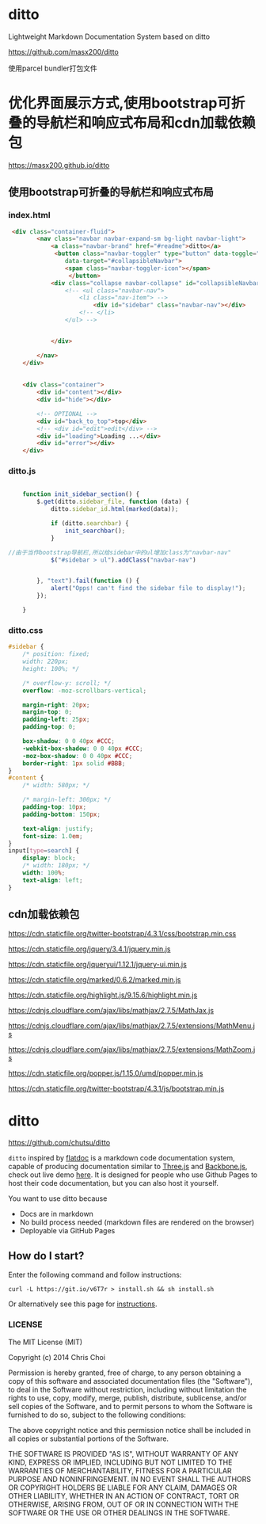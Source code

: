 # ditto
Lightweight Markdown Documentation System based on ditto

https://github.com/masx200/ditto

使用parcel bundler打包文件
# 优化界面展示方式,使用bootstrap可折叠的导航栏和响应式布局和cdn加载依赖包

https://masx200.github.io/ditto

## 使用bootstrap可折叠的导航栏和响应式布局


### index.html

```html
 <div class="container-fluid">
        <nav class="navbar navbar-expand-sm bg-light navbar-light">
            <a class="navbar-brand" href="#readme">ditto</a>
             <button class="navbar-toggler" type="button" data-toggle="collapse"
                data-target="#collapsibleNavbar"> 
                <span class="navbar-toggler-icon"></span>
                 </button>
            <div class="collapse navbar-collapse" id="collapsibleNavbar">
                <!-- <ul class="navbar-nav">
                    <li class="nav-item"> -->
                        <div id="sidebar" class="navbar-nav"></div>
                    <!-- </li>
                </ul> -->


            </div>

        </nav>
    </div>
    
    
    <div class="container">
        <div id="content"></div>
        <div id="hide"></div>

        <!-- OPTIONAL -->
        <div id="back_to_top">top</div>
        <!-- <div id="edit">edit</div> -->
        <div id="loading">Loading ...</div>
        <div id="error"></div>
    </div>
```

### ditto.js

```javascript

    function init_sidebar_section() {
        $.get(ditto.sidebar_file, function (data) {
            ditto.sidebar_id.html(marked(data));

            if (ditto.searchbar) {
                init_searchbar();
            }

//由于当作bootstrap导航栏,所以给sidebar中的ul增加class为"navbar-nav"
            $("#sidebar > ul").addClass("navbar-nav")


        }, "text").fail(function () {
            alert("Opps! can't find the sidebar file to display!");
        });

    }
```

### ditto.css
```css
#sidebar {
    /* position: fixed;
    width: 220px;
    height: 100%; */

    /* overflow-y: scroll; */
    overflow: -moz-scrollbars-vertical;

    margin-right: 20px;
    margin-top: 0;
    padding-left: 25px;
    padding-top: 0;

    box-shadow: 0 0 40px #CCC;
    -webkit-box-shadow: 0 0 40px #CCC;
    -moz-box-shadow: 0 0 40px #CCC;
    border-right: 1px solid #BBB;
}
#content {
    /* width: 580px; */

    /* margin-left: 300px; */
    padding-top: 10px;
    padding-bottom: 150px;

    text-align: justify;
    font-size: 1.0em;
}
input[type=search] {
    display: block;
    /* width: 180px; */
    width: 100%;
    text-align: left;
}
```

## cdn加载依赖包
https://cdn.staticfile.org/twitter-bootstrap/4.3.1/css/bootstrap.min.css

https://cdn.staticfile.org/jquery/3.4.1/jquery.min.js

https://cdn.staticfile.org/jqueryui/1.12.1/jquery-ui.min.js

https://cdn.staticfile.org/marked/0.6.2/marked.min.js

https://cdn.staticfile.org/highlight.js/9.15.6/highlight.min.js

https://cdnjs.cloudflare.com/ajax/libs/mathjax/2.7.5/MathJax.js

https://cdnjs.cloudflare.com/ajax/libs/mathjax/2.7.5/extensions/MathMenu.js

https://cdnjs.cloudflare.com/ajax/libs/mathjax/2.7.5/extensions/MathZoom.js

https://cdn.staticfile.org/popper.js/1.15.0/umd/popper.min.js

https://cdn.staticfile.org/twitter-bootstrap/4.3.1/js/bootstrap.min.js

# ditto

https://github.com/chutsu/ditto

`ditto` inspired by [flatdoc](http://ricostacruz.com/flatdoc/) is a markdown code
documentation system, capable of producing documentation similar to
[Three.js][2] and [Backbone.js][3], check out live demo [here][1]. It is
designed for people who use Github Pages to host their code documentation, but
you can also host it yourself.

You want to use ditto because
- Docs are in markdown
- No build process needed (markdown files are rendered on the browser)
- Deployable via GitHub Pages



## How do I start?
Enter the following command and follow instructions:


    curl -L https://git.io/v6T7r > install.sh && sh install.sh


Or alternatively see this page for [instructions][4].



### LICENSE

The MIT License (MIT)

Copyright (c) 2014 Chris Choi

Permission is hereby granted, free of charge, to any person obtaining a copy
of this software and associated documentation files (the "Software"), to deal
in the Software without restriction, including without limitation the rights
to use, copy, modify, merge, publish, distribute, sublicense, and/or sell
copies of the Software, and to permit persons to whom the Software is
furnished to do so, subject to the following conditions:

The above copyright notice and this permission notice shall be included in
all copies or substantial portions of the Software.

THE SOFTWARE IS PROVIDED "AS IS", WITHOUT WARRANTY OF ANY KIND, EXPRESS OR
IMPLIED, INCLUDING BUT NOT LIMITED TO THE WARRANTIES OF MERCHANTABILITY,
FITNESS FOR A PARTICULAR PURPOSE AND NONINFRINGEMENT. IN NO EVENT SHALL THE
AUTHORS OR COPYRIGHT HOLDERS BE LIABLE FOR ANY CLAIM, DAMAGES OR OTHER
LIABILITY, WHETHER IN AN ACTION OF CONTRACT, TORT OR OTHERWISE, ARISING FROM,
OUT OF OR IN CONNECTION WITH THE SOFTWARE OR THE USE OR OTHER DEALINGS IN
THE SOFTWARE.



[1]: http://chutsu.github.io/ditto
[2]: http://threejs.org/docs/
[3]: http://backbonejs.org/
[4]: http://chutsu.github.io/ditto/#docs/how_do_i_use_ditto
